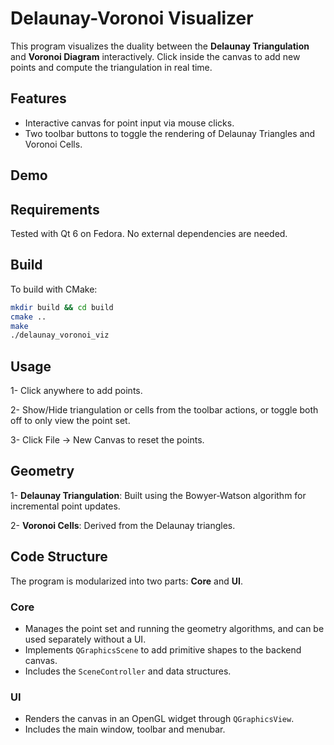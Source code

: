 # Delaunay-Voronoi Visualizer

This program visualizes the duality between the **Delaunay Triangulation** and **Voronoi Diagram** interactively. Click inside the canvas to add new points and compute the triangulation in real time.

## Features

* Interactive canvas for point input via mouse clicks.
* Two toolbar buttons to toggle the rendering of Delaunay Triangles and Voronoi Cells.

## Demo



## Requirements

Tested with Qt 6 on Fedora. No external dependencies are needed.

## Build

To build with CMake:

```bash
mkdir build && cd build
cmake ..
make
./delaunay_voronoi_viz
```

## Usage

1- Click anywhere to add points.

2- Show/Hide triangulation or cells from the toolbar actions, or toggle both off to only view the point set.

3- Click File -> New Canvas to reset the points.

## Geometry

1- **Delaunay Triangulation**: Built using the Bowyer-Watson algorithm for incremental point updates.

2- **Voronoi Cells**: Derived from the Delaunay triangles.

## Code Structure

The program is modularized into two parts: **Core** and **UI**.

### Core

- Manages the point set and running the geometry algorithms, and can be used separately without a UI.
- Implements `QGraphicsScene` to add primitive shapes to the backend canvas.
- Includes the `SceneController` and data structures.

### UI

- Renders the canvas in an OpenGL widget through `QGraphicsView`.
- Includes the main window, toolbar and menubar.
